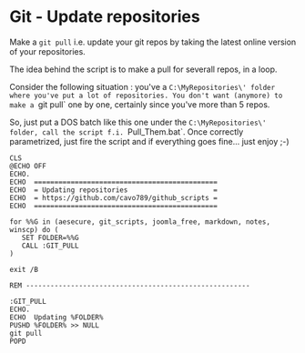 # Git - Update repositories

Make a `git pull` i.e. update your git repos by taking the latest online version of your repositories.

The idea behind the script is to make a pull for severall repos, in a loop.

Consider the following situation : you've a `C:\MyRepositories\' folder where you've put a lot of repositories. You don't want (anymore) to make a `git pull` one by one, certainly since you've more than 5 repos.

So, just put a DOS batch like this one under the `C:\MyRepositories\' folder, call the script f.i. `Pull_Them.bat`. Once correctly parametrized, just fire the script and if everything goes fine... just enjoy ;-)

```
CLS
@ECHO OFF
ECHO.
ECHO  =============================================
ECHO  = Updating repositories                     =
ECHO  = https://github.com/cavo789/github_scripts =
ECHO  =============================================

for %%G in (aesecure, git_scripts, joomla_free, markdown, notes, winscp) do (
   SET FOLDER=%%G
   CALL :GIT_PULL
)

exit /B

REM -------------------------------------------------------

:GIT_PULL
ECHO.
ECHO  Updating %FOLDER%
PUSHD %FOLDER% >> NULL
git pull
POPD
```
